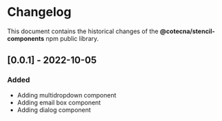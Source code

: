 # Changelog
This document contains the historical changes of the **@cotecna/stencil-components** npm public library.

## [0.0.1] - 2022-10-05
### Added
- Adding multidropdown component
- Adding email box component
- Adding dialog component